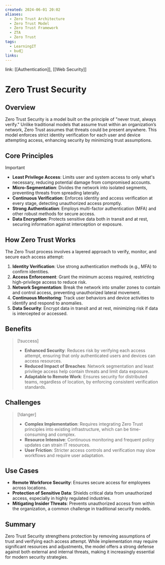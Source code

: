 ```yaml
---
created: 2024-06-01 20:02
aliases:
  - Zero Trust Architecture
  - Zero Trust Model
  - Zero Trust Framework
  - ZTA
  - Zero Trust
tags:
  - LearningIT
  - bud🌿
links:
---
```


link: [[Authentication]], [[Web Security]]

# Zero Trust Security

## Overview

Zero Trust Security is a model built on the principle of "never trust, always verify." Unlike traditional models that assume trust within an organization’s network, Zero Trust assumes that threats could be present anywhere. This model enforces strict identity verification for each user and device attempting access, enhancing security by minimizing trust assumptions.

## Core Principles

> [!important]
> 
> - **Least Privilege Access**: Limits user and system access to only what's necessary, reducing potential damage from compromised accounts.
> - **Micro-Segmentation**: Divides the network into isolated segments, preventing threats from spreading laterally.
> - **Continuous Verification**: Enforces identity and access verification at every stage, detecting unauthorized access promptly.
> - **Strong Authentication**: Employs multi-factor authentication (MFA) and other robust methods for secure access.
> - **Data Encryption**: Protects sensitive data both in transit and at rest, securing information against interception or exposure.

## How Zero Trust Works

The Zero Trust process involves a layered approach to verify, monitor, and secure each access attempt:

1. **Identity Verification**: Use strong authentication methods (e.g., MFA) to confirm identities.
2. **Access Enforcement**: Grant the minimum access required, restricting high-privilege access to reduce risk.
3. **Network Segmentation**: Break the network into smaller zones to contain and control access, preventing unauthorized lateral movement.
4. **Continuous Monitoring**: Track user behaviors and device activities to identify and respond to anomalies.
5. **Data Security**: Encrypt data in transit and at rest, minimizing risk if data is intercepted or accessed.

## Benefits

> [!success] 
> 
> - **Enhanced Security**: Reduces risk by verifying each access attempt, ensuring that only authenticated users and devices can access resources.
> - **Reduced Impact of Breaches**: Network segmentation and least privilege access help contain threats and limit data exposure.
> - **Adaptable to Remote Work**: Ensures security for distributed teams, regardless of location, by enforcing consistent verification standards.

## Challenges

> [!danger]
> 
> - **Complex Implementation**: Requires integrating Zero Trust principles into existing infrastructure, which can be time-consuming and complex.
> - **Resource Intensive**: Continuous monitoring and frequent policy updates can strain IT resources.
> - **User Friction**: Stricter access controls and verification may slow workflows and require user adaptation.

## Use Cases

- **Remote Workforce Security**: Ensures secure access for employees across locations.
- **Protection of Sensitive Data**: Shields critical data from unauthorized access, especially in highly regulated industries.
- **Mitigating Insider Threats**: Prevents unauthorized access from within the organization, a common challenge in traditional security models.

## Summary

Zero Trust Security strengthens protection by removing assumptions of trust and verifying each access attempt. While implementation may require significant resources and adjustments, the model offers a strong defense against both external and internal threats, making it increasingly essential for modern security strategies.
